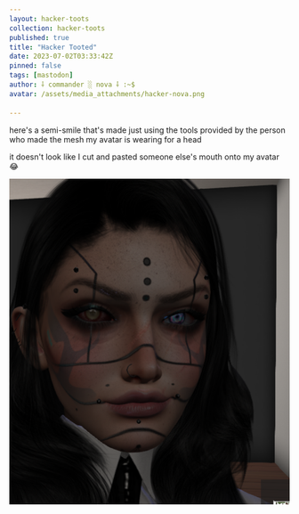 ```yaml
---
layout: hacker-toots
collection: hacker-toots
published: true
title: "Hacker Tooted"
date: 2023-07-02T03:33:42Z
pinned: false
tags: [mastodon]
author: ⸸ commander ░ nova ⸸ :~$
avatar: /assets/media_attachments/hacker-nova.png

---
```


<p>here&#39;s a semi-smile that&#39;s made just using the tools provided by the person who made the mesh my avatar is wearing for a head</p><p>it doesn&#39;t look like I cut and pasted someone else&#39;s mouth onto my avatar 😂​</p>

![Photo of a second life avatar with black hair down to her shoulders, dead zombie looking eyes, face tattoos and a half smile, or smirk.](/assets/media_attachments/files/110/642/382/571/032/873/original/86763e709270def5.png)
